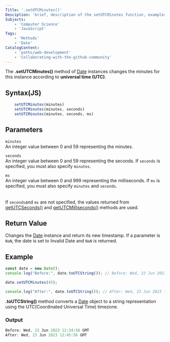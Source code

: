 ```yaml
---
Title: '.setUTCMinutes()'
Desciption: 'brief, description of the setUTCMinutes function, examples'
Subjects: 
    - 'Computer Science' 
    - 'JavaScript'
Tags: 
    - 'Methods'
    - 'Date'
CatalogContent:
    - 'paths/web-development'
    - 'Collaborating-with-the-github-community'
---
```


The **.setUTCMinutes()** method of [Date](https://www.codecademy.com/resources/docs/javascript/dates) instances changes the minutes for this instance according to **universal time (UTC)**.

## **Syntax(JS)**
```js
    setUTCMinutes(minutes)
    setUTCMinutes(minutes, seconds)
    setUTCMinutes(minutes, seconds, ms)
```
## Parameters
`minutes`
<br/>
An integer value between 0 and 59 representing the minutes.
<br/>

`seconds`
<br/>
An integer value between 0 and 59 representing the seconds. If `seconds` is specified, you must also specify `minutes`.
<br/>

`ms`
<br/>
An integer value between 0 and 999 representing the milliseconds. If `ms` is specified, you must also specify `minutes` and `seconds`.
<br/>
<br/>
<br/>
If `seconds`and `ms` are not specified, the values returned from [getUTCSeconds()](https://www.codecademy.com/resources/docs/javascript/dates/getUTCSeconds) and [getUTCMilliseconds()](https://www.codecademy.com/resources/docs/javascript/dates/getUTCMilliseconds) methods are used.

## Return Value
Changes the [Date](https://www.codecademy.com/resources/docs/javascript/dates) instance and return its new timestamp. If a parameter is `NaN`, the date is set to Invalid Date and `NaN` is returned.

## **Example**
```js
const date = new Date();
console.log("Before:", date.toUTCString()); // Before: Wed, 23 Jun 2023 12:34:56 GMT

date.setUTCMinutes(45);

console.log("After:", date.toUTCString()); // After: Wed, 23 Jun 2023 12:45:56 GMT
```
**.toUTCString()** method converts a [Date](https://www.codecademy.com/resources/docs/javascript/dates) object to a string representation using the UTC(Coordinated Universal Time) timezone.
### Output
```js
Before: Wed, 23 Jun 2023 12:34:56 GMT
After: Wed, 23 Jun 2023 12:45:56 GMT
```

